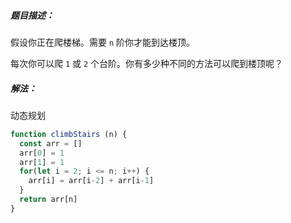 ##### 题目描述：

假设你正在爬楼梯。需要 `n` 阶你才能到达楼顶。

每次你可以爬 `1` 或 `2` 个台阶。你有多少种不同的方法可以爬到楼顶呢？

##### 解法：

动态规划

```javascript
function climbStairs (n) {
  const arr = []
  arr[0] = 1
  arr[1] = 1
  for(let i = 2; i <= n; i++) {
    arr[i] = arr[i-2] + arr[i-1]
  }
  return arr[n]
}
```

